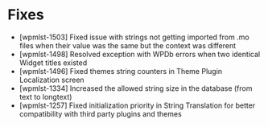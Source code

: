 # Fixes
* [wpmlst-1503] Fixed issue with strings not getting imported from .mo files when their value was the same but the context was different
* [wpmlst-1498] Resolved exception with WPDb errors when two identical Widget titles existed
* [wpmlst-1496] Fixed themes string counters in Theme Plugin Localization screen
* [wpmlst-1334] Increased the allowed string size in the database (from text to longtext)
* [wpmlst-1257] Fixed initialization priority in String Translation for better compatibility with third party plugins and themes